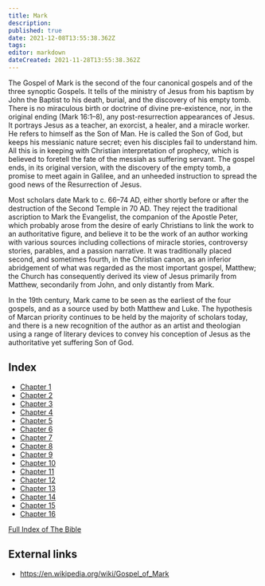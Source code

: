 ```yaml
---
title: Mark
description: 
published: true
date: 2021-12-08T13:55:38.362Z
tags: 
editor: markdown
dateCreated: 2021-11-28T13:55:38.362Z
---
```


The Gospel of Mark is the second of the four canonical gospels and of the three synoptic Gospels. It tells of the ministry of Jesus from his baptism by John the Baptist to his death, burial, and the discovery of his empty tomb. There is no miraculous birth or doctrine of divine pre-existence, nor, in the original ending (Mark 16:1–8), any post-resurrection appearances of Jesus. It portrays Jesus as a teacher, an exorcist, a healer, and a miracle worker. He refers to himself as the Son of Man. He is called the Son of God, but keeps his messianic nature secret; even his disciples fail to understand him. All this is in keeping with Christian interpretation of prophecy, which is believed to foretell the fate of the messiah as suffering servant. The gospel ends, in its original version, with the discovery of the empty tomb, a promise to meet again in Galilee, and an unheeded instruction to spread the good news of the Resurrection of Jesus.

Most scholars date Mark to c. 66–74 AD, either shortly before or after the destruction of the Second Temple in 70 AD. They reject the traditional ascription to Mark the Evangelist, the companion of the Apostle Peter, which probably arose from the desire of early Christians to link the work to an authoritative figure, and believe it to be the work of an author working with various sources including collections of miracle stories, controversy stories, parables, and a passion narrative. It was traditionally placed second, and sometimes fourth, in the Christian canon, as an inferior abridgement of what was regarded as the most important gospel, Matthew; the Church has consequently derived its view of Jesus primarily from Matthew, secondarily from John, and only distantly from Mark.

In the 19th century, Mark came to be seen as the earliest of the four gospels, and as a source used by both Matthew and Luke. The hypothesis of Marcan priority continues to be held by the majority of scholars today, and there is a new recognition of the author as an artist and theologian using a range of literary devices to convey his conception of Jesus as the authoritative yet suffering Son of God.

## Index

- [Chapter 1](/Bible/Mark/1)
- [Chapter 2](/Bible/Mark/2)
- [Chapter 3](/Bible/Mark/3)
- [Chapter 4](/Bible/Mark/4)
- [Chapter 5](/Bible/Mark/5)
- [Chapter 6](/Bible/Mark/6)
- [Chapter 7](/Bible/Mark/7)
- [Chapter 8](/Bible/Mark/8)
- [Chapter 9](/Bible/Mark/9)
- [Chapter 10](/Bible/Mark/10)
- [Chapter 11](/Bible/Mark/11)
- [Chapter 12](/Bible/Mark/12)
- [Chapter 13](/Bible/Mark/13)
- [Chapter 14](/Bible/Mark/14)
- [Chapter 15](/Bible/Mark/15)
- [Chapter 16](/Bible/Mark/16)



[Full Index of The Bible](/en/index/bible)


## External links

- https://en.wikipedia.org/wiki/Gospel_of_Mark